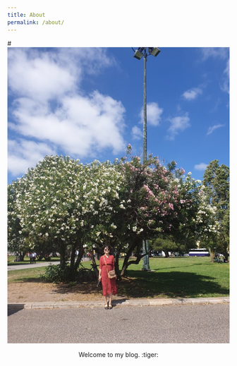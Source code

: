 ```yaml
---
title: About
permalink: /about/
---
```




#![profile](./assets/img/profile.jpg)


<center> Welcome to my blog. :tiger:</center>
